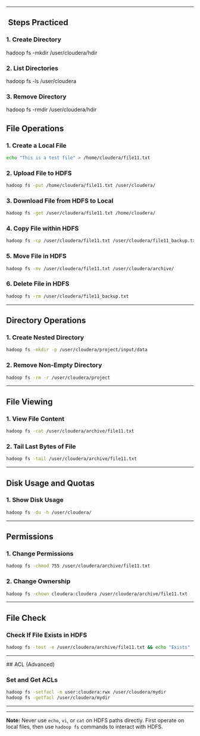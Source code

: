 

---

## ️ Steps Practiced

### 1. Create Directory

hadoop fs -mkdir /user/cloudera/hdir


### 2. List Directories

hadoop fs -ls /user/cloudera


### 3. Remove Directory

hadoop fs -rmdir /user/cloudera/hdir


##  File Operations

### 1. Create a Local File
```bash
echo "This is a test file" > /home/cloudera/file11.txt
```

### 2. Upload File to HDFS
```bash
hadoop fs -put /home/cloudera/file11.txt /user/cloudera/
```

### 3. Download File from HDFS to Local
```bash
hadoop fs -get /user/cloudera/file11.txt /home/cloudera/
```

### 4. Copy File within HDFS
```bash
hadoop fs -cp /user/cloudera/file11.txt /user/cloudera/file11_backup.txt
```

### 5. Move File in HDFS
```bash
hadoop fs -mv /user/cloudera/file11.txt /user/cloudera/archive/
```

### 6. Delete File in HDFS
```bash
hadoop fs -rm /user/cloudera/file11_backup.txt
```

---

##  Directory Operations

### 1. Create Nested Directory
```bash
hadoop fs -mkdir -p /user/cloudera/project/input/data
```

### 2. Remove Non-Empty Directory
```bash
hadoop fs -rm -r /user/cloudera/project
```

---

##  File Viewing

### 1. View File Content
```bash
hadoop fs -cat /user/cloudera/archive/file11.txt
```

### 2. Tail Last Bytes of File
```bash
hadoop fs -tail /user/cloudera/archive/file11.txt
```

---

##  Disk Usage and Quotas

### 1. Show Disk Usage
```bash
hadoop fs -du -h /user/cloudera/
```



---

##  Permissions

### 1. Change Permissions
```bash
hadoop fs -chmod 755 /user/cloudera/archive/file11.txt
```

### 2. Change Ownership
```bash
hadoop fs -chown cloudera:cloudera /user/cloudera/archive/file11.txt
```

---

##  File Check

### Check If File Exists in HDFS
```bash
hadoop fs -test -e /user/cloudera/archive/file11.txt && echo "Exists" || echo "Not Found"
```

---

##️ ACL (Advanced)

### Set and Get ACLs
```bash
hadoop fs -setfacl -m user:cloudera:rwx /user/cloudera/mydir
hadoop fs -getfacl /user/cloudera/mydir
```

---



---

**Note:** Never use `echo`, `vi`, or `cat` on HDFS paths directly. First operate on local files, then use `hadoop fs` commands to interact with HDFS.
